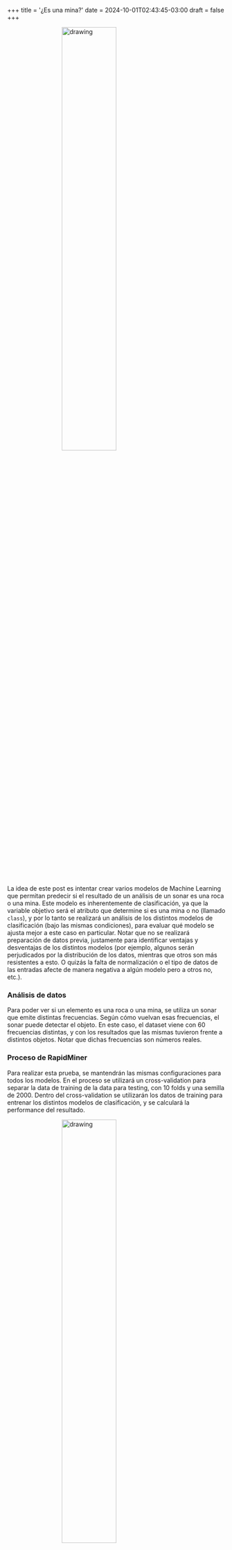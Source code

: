 +++
title = '¿Es una mina?'
date = 2024-10-01T02:43:45-03:00
draft = false
+++

<img src="https://lieber.westpoint.edu/wp-content/uploads/2022/06/a-us-anti-personnel-mine-used-during-a-marine-field-exercise-3ee3a0-1024-resized.jpg" alt="drawing" width="50%" style="display: block; margin-left: auto; margin-right: auto; margin-bottom: 5%; width: 50%;"/>

La idea de este post es intentar crear varios modelos de Machine Learning que permitan predecir si el resultado de un análisis de un sonar es una roca o una mina. Este modelo es inherentemente de clasificación, ya que la variable objetivo será el atributo que determine si es una mina o no (llamado `class`), y por lo tanto se realizará un análisis de los distintos modelos de clasificación (bajo las mismas condiciones), para evaluar qué modelo se ajusta mejor a este caso en particular. Notar que no se realizará preparación de datos previa, justamente para identificar ventajas y desventajas de los distintos modelos (por ejemplo, algunos serán perjudicados por la distribución de los datos, mientras que otros son más resistentes a esto. O quizás la falta de normalización o el tipo de datos de las entradas afecte de manera negativa a algún modelo pero a otros no, etc.).

### Análisis de datos

Para poder ver si un elemento es una roca o una mina, se utiliza un sonar que emite distintas frecuencias. Según cómo vuelvan esas frecuencias, el sonar puede detectar el objeto. En este caso, el dataset viene con 60 frecuencias distintas, y con los resultados que las mismas tuvieron frente a distintos objetos. Notar que dichas frecuencias son números reales.

### Proceso de RapidMiner

Para realizar esta prueba, se mantendrán las mismas configuraciones para todos los modelos. En el proceso se utilizará un cross-validation para separar la data de training de la data para testing, con 10 folds y una semilla de 2000. Dentro del cross-validation se utilizarán los datos de training para entrenar los distintos modelos de clasificación, y se calculará la performance del resultado.

<img src="../../images/Process2.jpg" alt="drawing" width="50%" style="display: block; margin-left: auto; margin-right: auto; margin-bottom: 5%; width: 50%;"/>

En el caso de las minas, si el modelo predice correctamente que es una mina se podrá desarmar, si el modelo predice correctamente que es una piedra no pasará nada, y si predice que es una mina pero era una piedra termina siendo una falsa alarma, que no es el caso deseado, pero en todo caso no hay peligro real. Por lo tanto, el peor resultado posible para el modelo son los casos donde el modelo predice piedra y hay una mina, dado que llevará a un resultado catastrófico.

Notar que no hubo procesamiento previo de los datos, ya que el objetivo es comparar el comportamiento de los modelos, no necesariamente conseguir el mejor valor posible. Esto es importante porque este dataset posee valores reales en todos sus predictores, lo que será manejado de distinta manera por cada modelo (hay modelos que se comportan mejor frente a valores numéricos que otros), y puede llevar a diferentes resultados.

### Naive Bayes

Proceso utilizando Naive Bayes:

<img src="../../images/Naive_Bayes.jpg" alt="drawing" width="50%" style="display: block; margin-left: auto; margin-right: auto; margin-bottom: 5%; width: 50%;"/>

Matriz de confusión:
<img src="../../images/Naive_Bayes_Perf.jpg" alt="drawing" width="50%" style="display: block; margin-left: auto; margin-right: auto; margin-bottom: 5%; width: 50%;"/>

En este caso, se puede ver que Naive Bayes tiene un 67% de exactitud, lo que no es ideal, pero no es un mal resultado siendo que no hubo procesamiento previo de los datos. Aunque si tenemos en cuenta solamente el caso en el que la mina realmente existe, vemos que tiene una exactitud de aproximadamente 55%, lo que quiere decir que cuando la mina existe al modelo le cuesta darse cuenta, lo que no es nada bueno.

### Desicion Trees

Proceso utilizando Desicion Trees:

<img src="../../images/Desicion_Tree.jpg" alt="drawing" width="50%" style="display: block; margin-left: auto; margin-right: auto; margin-bottom: 5%; width: 50%;"/>

Matriz de confusión:
<img src="../../images/Desicion_Tree_Perf.jpg" alt="drawing" width="50%" style="display: block; margin-left: auto; margin-right: auto; margin-bottom: 5%; width: 50%;"/>

Con árboles de desición el porcentaje es bastante menor que en Naive Bayes, con un porcentaje de 62% de exactitud, pero por otro lado, tiene un aproximadamente 67% de exactitud a la hora de predecir minas reales, lo que se podría considerar una mejora frente a Naive Bayes.

### Logistic Regression

Proceso utilizando Logistic Regression:

<img src="../../images/Logistic_Regression.jpg" alt="drawing" width="50%" style="display: block; margin-left: auto; margin-right: auto; margin-bottom: 5%; width: 50%;"/>

Matriz de confusión:
<img src="../../images/Logistic_Regression_Perf.jpg" alt="drawing" width="50%" style="display: block; margin-left: auto; margin-right: auto; margin-bottom: 5%; width: 50%;"/>

La regresión logística en términos simples consiste en utilizar una función que tiene un umbral, donde si el valor es menor al umbral se considera de una clase, y si es mayor se considera de la otra. Se puede ver que tiene una performance bastante mayor a la de Naive Bayes y Desicion Trees, dado que no solo tiene una exactitud del 71%, si no que también es mejor detectando tanto piedras como minas. En el caso de haber una mina, tiene un 71% de exactitud para detectarla, lo que es una mejora en todo sentido frente a los casos anteriores.

Esto probablemente se deba a que al contrario de los otros dos modelos, la regresión logística es capaz de operar con valores continuos como lo son los números reales, lo que conlleva a un mejor rendimiento en estos casos. Los otros dos modelos soportan números reales, pero podrían tener un mejor comportamiento si separaramos las distintas frecuencias en rangos, para generar una menor cantidad de clases y que les resulte más sencillo relacionar los datos.

### LDA

Proceso utilizando Linear Discriminant Analysis:

<img src="../../images/Logistic_Regression.jpg" alt="drawing" width="50%" style="display: block; margin-left: auto; margin-right: auto; margin-bottom: 5%; width: 50%;"/>

Matriz de confusión:
<img src="../../images/Logistic_Regression_Perf.jpg" alt="drawing" width="50%" style="display: block; margin-left: auto; margin-right: auto; margin-bottom: 5%; width: 50%;"/>

Este caso supera todos los modelos anteriores, con un 77% de exactitud total, e incluso un 81% en el caso de ser una mina. LDA crea un nuevo eje que maximiza la separación entre las clases. En este contexto, lo que busca es determinar si un nuevo elemento se acerca más a la media de los elementos clasificados como rocas o a la media de los clasificados como minas, y en base a esto realiza la predicción.

### K-NN

Proceso utilizando K-NN:

<img src="../../images/KNN.jpg" alt="drawing" width="50%" style="display: block; margin-left: auto; margin-right: auto; margin-bottom: 5%; width: 50%;"/>

Matriz de confusión:
<img src="../../images/KNN_Perf.jpg" alt="drawing" width="50%" style="display: block; margin-left: auto; margin-right: auto; margin-bottom: 5%; width: 50%;"/>

Aquí se puede ver que este modelo ha tenido la mejor performance de todos los modelos hasta ahora, con un 81% de exactitud en total, y si el objetivo a analizar es una mina resulta tener un 87% de exactitud, lo cual es bastante alto, considerando que no se buscó optimizar el modelo ni preparar los datos previamente.

### Análisis de Resultados

Una de las posibles razones por las que los modelos K-NN y LDA funcionan tan bien en comparación a los otros modelos puede ser porque las dos clases se encuentran muy separadas:
<img src="../../images/Logistic_Regression_Perf.jpg" alt="drawing" width="50%" style="display: block; margin-left: auto; margin-right: auto; margin-bottom: 5%; width: 50%;"/>
Otra posibilidad es que los datos se aproximan a una distribución normal, lo que mejora el funcionamiento de LDA:
<img src="../../images/LDA_Distr.jpg" alt="drawing" width="50%" style="display: block; margin-left: auto; margin-right: auto; margin-bottom: 5%; width: 50%;"/>
Por otro lado, Naive Bayes puede tener un comportamiento peor porque asume que los datos son condicionalmente independientes, lo que no necesariamente se cumple en este caso, mientras que la regresión logística y LDA son más resistentes a esto.
En el caso de los árboles de desición, quizá esté tendiendo a sobreajustar por el tamaño del dataset o por el ruido, mientras que tanto K-NN como LDA y regresión logística son más resistentes a esto.

Por último, K-NN es el modelo que mejor pudo predecir la variable objetivo. Esto se puede deber a distintas razones:
- K-NN no pierde exactitud según la distribución de los datos
- Como LDA se basa en promedios y K-NN en los nodos cercanos, K-NN se ve beneficiado con datasets chicos donde las clases similares se encuentren cerca, dado que LDA calcula el promedio de todos los datos. Esto también quiere decir que se ve mayormente afectado por outliers que K-NN, dado que con un valor pequeño de K, K-NN no toma en cuenta los outliers, mientras que LDA sí los puede llegar a tomar.

### Para seguir comparando...

- Se pueden añadir nuevos modelos a la comparación, como SVM o Random Forest
- Se pueden ajustar los parámetros de los modelos (en este caso todos los parámetros fueron los predeterminados)
- Se puede realizar un procesamiento de datos previo, que dependerá de que modelo se utilice para aprovechar las ventajas de cada uno


#### Bibliografía

- Dataset Sonar de RapidMiner
